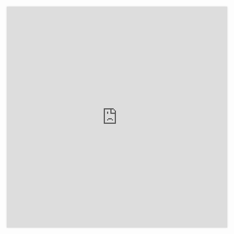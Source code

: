 <style>
    @import('custom.css');
    iframe { box-shadow: rgba(0, 0, 0, 0.1) 0px 0px 5px 0px, rgba(0, 0, 0, 0.1) 0px 0px 1px 0px; }
</style>

<iframe 
    src="https://rsnyder.github.io/image-viewer/wc:017_Great_blue_turaco_at_Kibale_forest_National_Park_Photo_by_Giles_Laurent.jpg"
    width="600"
    height="600"
    style="border:none;"       
></iframe>
